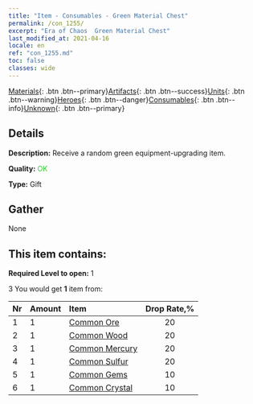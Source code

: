 ```yaml
---
title: "Item - Consumables - Green Material Chest"
permalink: /con_1255/
excerpt: "Era of Chaos  Green Material Chest"
last_modified_at: 2021-04-16
locale: en
ref: "con_1255.md"
toc: false
classes: wide
---
```

 [Materials](/Items/){: .btn .btn--primary}[Artifacts](/Items/Artifacts/){: .btn .btn--success}[Units](/Items/Units/){: .btn .btn--warning}[Heroes](/Items/Heroes/){: .btn .btn--danger}[Consumables](/Items/Consumables/){: .btn .btn--info}[Unknown](/Items/Unknown/){: .btn .btn--primary}

## Details
 **Description:** Receive a random green equipment-upgrading item.

 **Quality:** <span style="color: #32CD32">OK</span>

 **Type:** Gift

## Gather

  None

## This item contains:

 **Required Level to open:** 1

 3 You would get **1** item  from:

  | Nr | Amount |     Item    | Drop Rate,% |
  |:---|:-------|:------------|:---------:|
  | 1 | 1 | [Common Ore](/Items/mat_6/) | 20 | 
  | 2 | 1 | [Common Wood](/Items/mat_7/) | 20 | 
  | 3 | 1 | [Common Mercury](/Items/mat_8/) | 20 | 
  | 4 | 1 | [Common Sulfur](/Items/mat_9/) | 20 | 
  | 5 | 1 | [Common Gems](/Items/mat_10/) | 10 | 
  | 6 | 1 | [Common Crystal](/Items/mat_11/) | 10 | 
